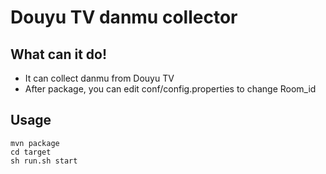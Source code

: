 # Douyu TV danmu collector

## What can it do!
- It can collect danmu from Douyu TV
- After package, you can edit conf/config.properties to change Room_id

## Usage

```
mvn package
cd target
sh run.sh start
```